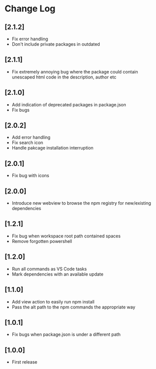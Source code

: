 # Change Log

## [2.1.2]

- Fix error handling
- Don't include private packages in outdated

## [2.1.1]

- Fix extremely annoying bug where the package could contain unescaped html code in the description, author etc

## [2.1.0]

- Add indication of deprecated packages in package.json
- Fix bugs

## [2.0.2]

- Add error handling
- Fix search icon
- Handle pakcage installation interruption

## [2.0.1]

- Fix bug with icons

## [2.0.0]

- Introduce new webview to browse the npm registry for new/existing dependencies

## [1.2.1]

- Fix bug when workspace root path contained spaces
- Remove forgotten powershell

## [1.2.0]

- Run all commands as VS Code tasks
- Mark dependencies with an available update

## [1.1.0]

- Add view action to easily run npm install
- Pass the alt path to the npm commands the appropriate way

## [1.0.1]

- Fix bugs when package.json is under a different path

## [1.0.0]

- First release